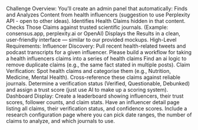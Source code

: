 Challenge Overview:
You’ll create an admin panel that automatically:
Finds and Analyzes Content from health influencers (suggestion to use Perplexity API - open to other ideas).
Identifies Health Claims hidden in that content. 
Checks Those Claims against trusted scientific journals. (Example: consensus.app, perplexity.ai or OpenAI)
Displays the Results in a clean, user-friendly interface — similar to our provided mockups.
High-Level Requirements:
Influencer Discovery:
Pull recent health-related tweets and podcast transcripts for a given influencer.
Please build a workflow for taking a health influencers claims into a series of health claims
Find an ai logic to remove duplicate claims (e.g., the same fact stated in multiple posts).
Claim Verification:
Spot health claims and categorise them (e.g., Nutrition, Medicine, Mental Health).
Cross-reference these claims against reliable journals.
Determine a verification status (Verified, Questionable, Debunked) and assign a trust score (just use AI to make up a scoring system).
Dashboard Display:
Create a leaderboard showing influencers, their trust scores, follower counts, and claim stats.
Have an influencer detail page listing all claims, their verification status, and confidence scores.
Include a research configuration page where you can pick date ranges, the number of claims to analyze, and which journals to use.
